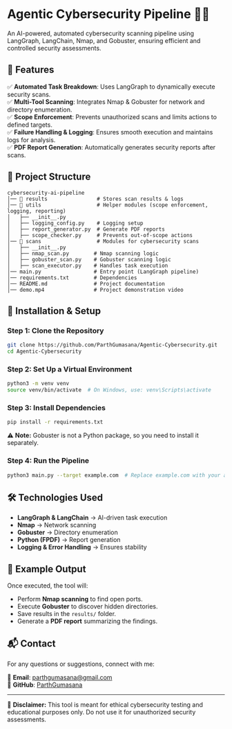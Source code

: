 # Agentic Cybersecurity Pipeline 🔐🚀

An AI-powered, automated cybersecurity scanning pipeline using LangGraph, LangChain, Nmap, and Gobuster, ensuring efficient and controlled security assessments.

## 📌 Features

✅ **Automated Task Breakdown**: Uses LangGraph to dynamically execute security scans.  
✅ **Multi-Tool Scanning**: Integrates Nmap & Gobuster for network and directory enumeration.  
✅ **Scope Enforcement**: Prevents unauthorized scans and limits actions to defined targets.  
✅ **Failure Handling & Logging**: Ensures smooth execution and maintains logs for analysis.  
✅ **PDF Report Generation**: Automatically generates security reports after scans.  

## 📂 Project Structure

```
cybersecurity-ai-pipeline
│── 📂 results                # Stores scan results & logs
│── 📂 utils                  # Helper modules (scope enforcement, logging, reporting)
│   ├── __init__.py
│   ├── logging_config.py    # Logging setup
│   ├── report_generator.py  # Generate PDF reports
│   ├── scope_checker.py     # Prevents out-of-scope actions
│── 📂 scans                  # Modules for cybersecurity scans
│   ├── __init__.py
│   ├── nmap_scan.py        # Nmap scanning logic
│   ├── gobuster_scan.py    # Gobuster scanning logic
│   ├── scan_executor.py    # Handles task execution
│── main.py                 # Entry point (LangGraph pipeline)
│── requirements.txt        # Dependencies
│── README.md               # Project documentation
│── demo.mp4                # Project demonstration video
```

## 🚀 Installation & Setup

### Step 1: Clone the Repository
```bash
git clone https://github.com/ParthGumasana/Agentic-Cybersecurity.git
cd Agentic-Cybersecurity
```

### Step 2: Set Up a Virtual Environment
```bash
python3 -m venv venv
source venv/bin/activate  # On Windows, use: venv\Scripts\activate
```

### Step 3: Install Dependencies
```bash
pip install -r requirements.txt
```
⚠️ **Note:** Gobuster is not a Python package, so you need to install it separately.

### Step 4: Run the Pipeline
```bash
python3 main.py --target example.com  # Replace example.com with your actual target
```

## 🛠️ Technologies Used

- **LangGraph & LangChain** → AI-driven task execution
- **Nmap** → Network scanning
- **Gobuster** → Directory enumeration
- **Python (FPDF)** → Report generation
- **Logging & Error Handling** → Ensures stability

## 📑 Example Output

Once executed, the tool will:

- Perform **Nmap scanning** to find open ports.
- Execute **Gobuster** to discover hidden directories.
- Save results in the `results/` folder.
- Generate a **PDF report** summarizing the findings.

## 📬 Contact

For any questions or suggestions, connect with me:

📧 **Email**: [parthgumasana@gmail.com](mailto:parthgumasana@gmail.com)  
🔗 **GitHub**: [ParthGumasana](https://github.com/ParthGumasana)  

---

📢 **Disclaimer:** This tool is meant for ethical cybersecurity testing and educational purposes only. Do not use it for unauthorized security assessments.
